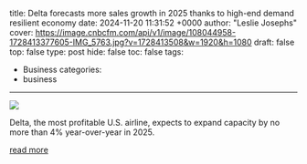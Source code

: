 title: Delta forecasts more sales growth in 2025 thanks to high-end demand resilient economy
date: 2024-11-20 11:31:52 +0000
author: "Leslie Josephs"
cover: https://image.cnbcfm.com/api/v1/image/108044958-1728413377605-IMG_5763.jpg?v=1728413508&w=1920&h=1080
draft: false
top: false
type: post
hide: false
toc: false
tags:
  - Business
categories:
  - business
---

![](https://image.cnbcfm.com/api/v1/image/108044958-1728413377605-IMG_5763.jpg?v=1728413508&w=1920&h=1080)

Delta, the most profitable U.S. airline, expects to expand capacity by no more than 4% year-over-year in 2025.

[read more](https://www.cnbc.com/2024/11/20/delta-air-lines-investor-day.html)
